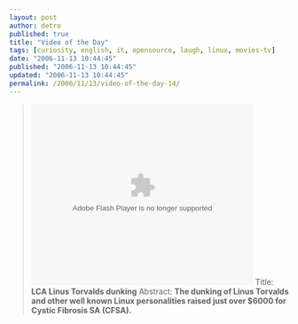 ```yaml
---
layout: post
author: detro
published: true
title: "Video of the Day"
tags: [curiosity, english, it, opensource, laugh, linux, movies-tv]
date: "2006-11-13 10:44:45"
published: "2006-11-13 10:44:45"
updated: "2006-11-13 10:44:45"
permalink: /2006/11/13/video-of-the-day-14/
---
```


<blockquote><embed style="width:400px; height:326px;" id="VideoPlayback" type="application/x-shockwave-flash" src="http://video.google.com/googleplayer.swf?docId=557395790187689130&hl=it" flashvars=""> </embed>
Title: <strong>LCA Linus Torvalds dunking</strong>
Abstract: <strong>The dunking of Linus Torvalds and other well known Linux personalities raised just over $6000 for Cystic Fibrosis SA (CFSA).</strong>
</blockquote>
